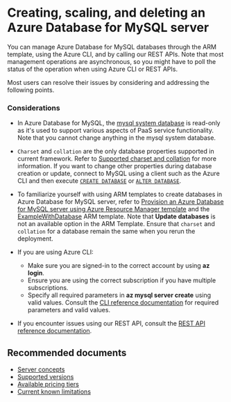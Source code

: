 <properties
  pagetitle="Creating, scaling, and deleting an Azure Database for MySQL server&#xD;"
  description="Creating, scaling, and deleting an Azure Database for MySQL server"
  service="microsoft.dbformysql"
  resource="servers"
  ms.author="sumuth,pariks,jtoland"
  selfhelptype="Generic"
  supporttopicids="32747557"
  resourcetags="servers,databases"
  productpesids="17343"
  cloudenvironments="public,fairfax,usnat,ussec"
  articleid="5fc3807b-cdfa-44cf-807b-1b104f13b6a9"
  ownershipid="AzureData_AzureDatabaseforMySQL" />
# Creating, scaling, and deleting an Azure Database for MySQL server

You can manage Azure Database for MySQL databases through the ARM template, using the Azure CLI, and by calling our REST APIs. Note that most management operations are asynchronous, so you might have to poll the status of the operation when using Azure CLI or REST APIs.

Most users can resolve their issues by considering and addressing the following points.

### Considerations

* In Azure Database for MySQL, the [mysql system database](https://dev.mysql.com/doc/refman/8.0/en/system-schema.html) is read-only as it's used to support various aspects of PaaS service functionality. Note that you cannot change anything in the mysql system database.
* `Charset` and `collation` are the only database properties supported in current framework. Refer to [Supported charset and collation](https://dev.mysql.com/doc/refman/8.0/en/charset-charsets.html) for more information. If you want to change other properties during database creation or update, connect to MySQL using a client such as the Azure CLI and then execute [`CREATE DATABASE`](https://dev.mysql.com/doc/refman/8.0/en/creating-database.html) or [`ALTER DATABASE`](https://dev.mysql.com/doc/refman/8.0/en/alter-database.html).
* To familiarize yourself with using ARM templates to create databases in Azure Database for MySQL server, refer to [Provision an Azure Database for MySQL server using Azure Resource Manager template](https://docs.microsoft.com/azure/mysql/tutorial-provision-mysql-server-using-azure-resource-manager-templates?tabs=azure-portal) and the [ExampleWithDatabase](https://github.com/Azure/azure-mysql/tree/master/arm-templates/ExampleWithDatabase) ARM template. Note that **Update databases** is not an available option in the ARM Template. Ensure that `charset` and `collation` for a database remain the same when you rerun the deployment.

* If you are using Azure CLI:

  * Make sure you are signed-in to the correct account by using **az login**.
  * Ensure you are using the correct subscription if you have multiple subscriptions.
  * Specify all required parameters in **az mysql server create** using valid values. Consult the [CLI reference documentation](https://docs.microsoft.com/cli/azure/mysql?view=azure-cli-latest) for required parameters and valid values.
  
* If you encounter issues using our REST API, consult the [REST API reference documentation](https://docs.microsoft.com/rest/api/mysql/).

## **Recommended documents**

* [Server concepts](https://docs.microsoft.com/azure/mysql/concepts-servers)
* [Supported versions](https://docs.microsoft.com/azure/mysql/concepts-supported-versions)
* [Available pricing tiers](https://docs.microsoft.com/azure/mysql/concepts-pricing-tiers)
* [Current known limitations](https://docs.microsoft.com/azure/mysql/concepts-limits)
